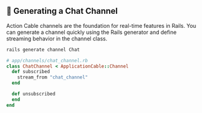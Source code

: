 ## 🚀 Generating a Chat Channel

Action Cable channels are the foundation for real-time features in Rails. You can generate a channel quickly using the Rails generator and define streaming behavior in the channel class.

```bash
rails generate channel Chat
```

```ruby
# app/channels/chat_channel.rb
class ChatChannel < ApplicationCable::Channel
  def subscribed
    stream_from "chat_channel"
  end

  def unsubscribed
  end
end
```
